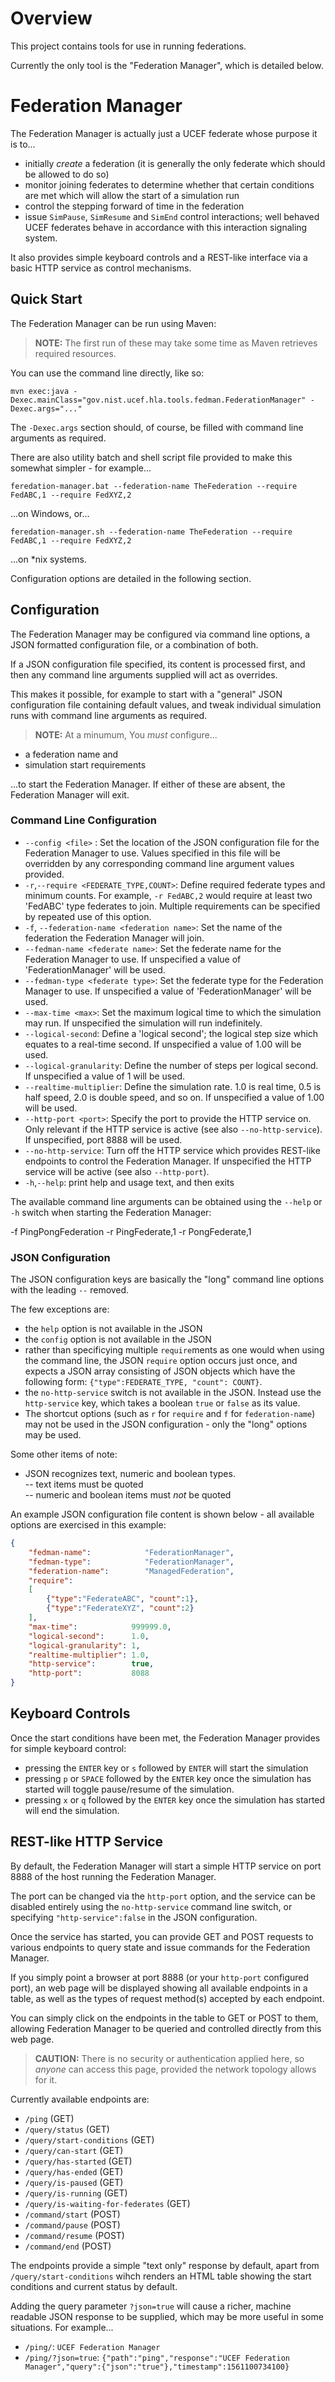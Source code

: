 # Overview

This project contains tools for use in running federations.

Currently the only tool is the "Federation Manager", which is detailed below.

# Federation Manager

The Federation Manager is actually just a UCEF federate whose purpose
it is to...
- initially *create* a federation (it is generally the only federate 
  which should be allowed to do so)
- monitor joining federates to determine whether that certain conditions
  are met which will allow the start of a simulation run
- control the stepping forward of time in the federation
- issue `SimPause`, `SimResume` and `SimEnd` control interactions; well behaved
  UCEF federates behave in accordance with this interaction signaling system.

It also provides simple keyboard controls and a REST-like interface via a 
basic HTTP service as control mechanisms.

## Quick Start

The Federation Manager can be run using Maven:

> **NOTE:** The first run of these may take some time as Maven retrieves required resources.

You can use the command line directly, like so:
```
mvn exec:java -Dexec.mainClass="gov.nist.ucef.hla.tools.fedman.FederationManager" -Dexec.args="..."
```
The `-Dexec.args` section should, of course, be filled with command line arguments as required. 

There are also utility batch and shell script file provided to make this somewhat simpler - for 
example...
```
feredation-manager.bat --federation-name TheFederation --require FedABC,1 --require FedXYZ,2
```
...on Windows, or...
```
feredation-manager.sh --federation-name TheFederation --require FedABC,1 --require FedXYZ,2
```
...on *nix systems.

Configuration options are detailed in the following section.

## Configuration

The Federation Manager may be configured via command line options, a JSON formatted
configuration file, or a combination of both.

If a JSON configuration file specified, its content is processed first, and 
then any command line arguments supplied will act as overrides.

This makes it possible, for example to start with a "general" JSON configuration 
file containing default values, and tweak individual simulation runs with command 
line arguments as required.

> **NOTE:** At a minumum, You *must* configure...
 - a federation name and
 - simulation start requirements
   
 ...to start the Federation Manager. If either of these are absent, the
 Federation Manager will exit. 

### Command Line Configuration

 - `--config <file>` : Set the location of the JSON configuration file for the
   Federation Manager to use. Values specified in this file will be overridden
   by any corresponding command line argument values provided.
 - `-r`,`--require <FEDERATE_TYPE,COUNT>`: Define required federate types
   and minimum counts. For example, `-r FedABC,2` would require at least two 
   'FedABC' type federates to join. Multiple requirements can be specified
   by repeated use of this option.
 - `-f`, `--federation-name <federation name>`: Set the name of the federation
   the Federation Manager will join.
 - `--fedman-name <federate name>`: Set the federate name for the Federation 
   Manager to use. If unspecified a value of 'FederationManager' will be used.
 - `--fedman-type <federate type>`: Set the federate type for the Federation
   Manager to use. If unspecified a value of 'FederationManager' will be used.
 - `--max-time <max>`: Set the maximum logical time to which the simulation 
   may run. If unspecified the simulation will run indefinitely.
 - `--logical-second`: Define a 'logical second'; the logical step size which
   equates to a real-time second. If unspecified a value of 1.00 will be used.
 - `--logical-granularity`: Define the number of steps per logical second. If 
   unspecified a value of 1 will be used.
 - `--realtime-multiplier`: Define the simulation rate. 1.0 is real time, 0.5
   is half speed, 2.0 is double speed, and so on. If unspecified a value of
   1.00 will be used.
 - `--http-port <port>`: Specify the port to provide the HTTP service on. Only
   relevant if the HTTP service is active (see also `--no-http-service`). If
   unspecified, port 8888 will be used.
 - `--no-http-service`: Turn off the HTTP service which provides REST-like 
   endpoints to control the Federation Manager. If unspecified the HTTP
   service will be active (see also `--http-port`).
 - `-h`,`--help`: print help and usage text, and then exits

The available command line arguments can be obtained using the `--help` or `-h`
switch when starting the Federation Manager:

-f PingPongFederation -r PingFederate,1 -r PongFederate,1  

### JSON Configuration

The JSON configuration keys are basically the "long" command line options with the
leading `--` removed.

The few exceptions are:
 - the `help` option is not available in the JSON
 - the `config` option is not available in the JSON
 - rather than specificying multiple `require`ments as one would when using the 
   command line, the JSON `require` option occurs just once, and expects a JSON
   array consisting of JSON objects which have the following form: 
   `{"type":FEDERATE_TYPE, "count": COUNT}`.
 - the `no-http-service` switch is not available in the JSON. Instead use the
   `http-service` key, which takes a boolean `true` or `false` as its value.
 - The shortcut options (such as `r` for `require` and `f` for `federation-name`) may
   not be used in the JSON configuration - only the "long" options may be used.

Some other items of note:
 - JSON recognizes text, numeric and boolean types.   
    -- text items must be quoted  
    -- numeric and boolean items must *not* be quoted  

An example JSON configuration file content is shown below - all available options
are exercised in this example:

```json
{
    "fedman-name":            "FederationManager",
    "fedman-type":            "FederationManager",
    "federation-name":        "ManagedFederation",
    "require":
    [
        {"type":"FederateABC", "count":1},
        {"type":"FederateXYZ", "count":2}
    ],
    "max-time":            999999.0,
    "logical-second":      1.0,
    "logical-granularity": 1,
    "realtime-multiplier": 1.0,
    "http-service":        true,
    "http-port":           8088
}
```

## Keyboard Controls
Once the start conditions have been met, the Federation Manager provides for simple
keyboard control:

 - pressing the `ENTER` key or `s` followed by `ENTER` will start the simulation
 - pressing `p` or `SPACE` followed by the `ENTER` key once the simulation has started
   will toggle pause/resume of the simulation.    
 - pressing `x` or `q` followed by the `ENTER` key once the simulation has started
   will end the simulation.    

## REST-like HTTP Service
By default, the Federation Manager will start a simple HTTP service on port 8888
of the host running the Federation Manager.

The port can be changed via the `http-port` option, and the service can be disabled
entirely using the `no-http-service` command line switch, or specifying
`"http-service":false` in the JSON configuration.

Once the service has started, you can provide GET and POST requests to various
endpoints to query state and issue commands for the Federation Manager.

If you simply point a browser at port 8888 (or your `http-port` configured port),
an web page will be displayed showing all available endpoints in a table, as well as 
the types of request method(s) accepted by each endpoint.

You can simply click on the endpoints in the table to GET or POST to them, 
allowing Federation Manager to be queried and controlled directly from this
web page.

> **CAUTION:** There is no security or authentication applied here, so *anyone* can 
 access this page, provided the network topology allows for it.

Currently available endpoints are:

 - `/ping` (GET)
 - `/query/status` (GET)
 - `/query/start-conditions` (GET)
 - `/query/can-start` (GET)
 - `/query/has-started` (GET)
 - `/query/has-ended` (GET)
 - `/query/is-paused` (GET)
 - `/query/is-running` (GET)
 - `/query/is-waiting-for-federates` (GET)
 - `/command/start` (POST)
 - `/command/pause` (POST)
 - `/command/resume` (POST)
 - `/command/end` (POST)

The endpoints provide a simple "text only" response by default, apart from 
`/query/start-conditions` wihch renders an HTML table showing the start 
conditions and current status by default.

Adding the query parameter `?json=true` will cause a richer, machine readable
JSON response to be supplied, which may be more useful in some situations. For
example...

 - `/ping/`: `UCEF Federation Manager`
 - `/ping/?json=true`: `{"path":"ping","response":"UCEF Federation Manager","query":{"json":"true"},"timestamp":1561100734100}`



